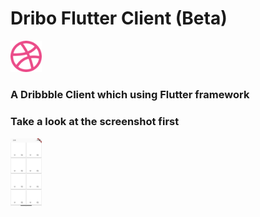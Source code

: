 # Dribo Flutter Client (Beta)
<img src = "/resources/logo.png" width = "10%" />

### A Dribbble Client which using Flutter framework

### Take a look at the screenshot first
<img src = "/resources/screenshot.png" width = "10%" />
